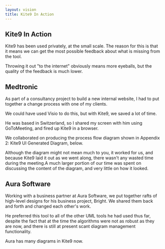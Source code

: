 ```yaml
---
layout: vision
title: Kite9 In Action
---
```


Kite9 In Action
---------------

Kite9 has been used privately, at the small scale.  The reason for this is that it means we can get the most possible feedback about what is missing from the tool.

Throwing it out "to the internet" obviously means more eyeballs, but the quality of the feedback is much lower.

## Medtronic

As part of a consultancy project to build a new internal website, I had
to put together a change process with one of my clients.

We could have used Visio to do this, but with Kite9, we saved a lot of time. 

He was based in Switzerland, so I shared my screen with him using
GoToMeeting, and fired up Kite9 in a browser.

We collaborated on producing the process flow diagram shown in Appendix
2: Kite9 UI Generated Diagram, below. 

Although the diagram might not mean much to you, it worked for us, and
because Kite9 laid it out as we went along, there wasn't any wasted time
during the meeting.A much larger
portion of our time was spent on discussing the content of the diagram,
and very little on how it looked.

## Aura Software

Working with a business partner at Aura Software, we put together rafts of high-level designs for his business project, Bright.  We shared them back and forth and changed each other's work. 

He preferred this tool to all of the other UML tools he had used thus
far, despite the fact that at the time the algorithms were not as robust
as they are now, and there is still at present scant diagram management
functionality.

Aura has many diagrams in Kite9 now.